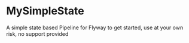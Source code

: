 # MySimpleState
A simple state based Pipeline for Flyway to get started, use at your own risk, no support provided
